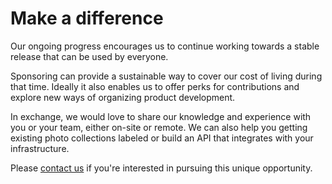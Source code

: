 # Make a difference

Our ongoing progress encourages us to continue working towards a stable release that can be used by everyone.

Sponsoring can provide a sustainable way to cover our cost of living during that time. Ideally it also enables us to offer perks for contributions and explore
new ways of organizing product development.

In exchange, we would love to share our knowledge and experience with you or your team, either on-site or remote. We can also
help you getting existing photo collections labeled or build an API that integrates with your infrastructure.

Please [contact us](mailto:hello@photoprism.org) if you're interested in pursuing this unique opportunity.